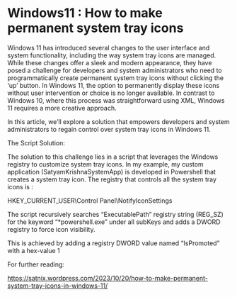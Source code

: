 # Windows11 : How to make permanent system tray icons


Windows 11 has introduced several changes to the user interface and system functionality, including the way system tray icons are managed. While these changes offer a sleek and modern appearance, they have posed a challenge for developers and system administrators who need to programmatically create permanent system tray icons without clicking the ‘up’ button. In Windows 11, the option to permanently display these icons without user intervention or choice is no longer available. In contrast to Windows 10, where this process was straightforward using XML, Windows 11 requires a more creative approach.

In this article, we’ll explore a solution that empowers developers and system administrators to regain control over system tray icons in Windows 11.

The Script Solution:

The solution to this challenge lies in a script that leverages the Windows registry to customize system tray icons. In my example, my custom application (SatyamKrishnaSystemApp) is developed in Powershell that creates a system tray icon. The registry that controls all the system tray icons is :

HKEY_CURRENT_USER\Control Panel\NotifyIconSettings

The script recursively searches “ExecutablePath” registry string (REG_SZ) for the keyword “*powershell.exe” under all subKeys and adds a DWORD registry to force icon visibility.

This is achieved by adding a registry DWORD value named “IsPromoted” with a hex-value 1

For further reading:

https://satnix.wordpress.com/2023/10/20/how-to-make-permanent-system-tray-icons-in-windows-11/
